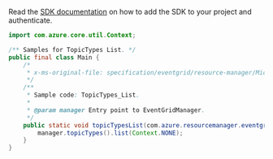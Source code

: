 Read the [SDK documentation](https://github.com/Azure/azure-sdk-for-java/blob/azure-resourcemanager-eventgrid_1.1.0/sdk/eventgrid/azure-resourcemanager-eventgrid/README.md) on how to add the SDK to your project and authenticate.

```java
import com.azure.core.util.Context;

/** Samples for TopicTypes List. */
public final class Main {
    /*
     * x-ms-original-file: specification/eventgrid/resource-manager/Microsoft.EventGrid/stable/2021-12-01/examples/TopicTypes_List.json
     */
    /**
     * Sample code: TopicTypes_List.
     *
     * @param manager Entry point to EventGridManager.
     */
    public static void topicTypesList(com.azure.resourcemanager.eventgrid.EventGridManager manager) {
        manager.topicTypes().list(Context.NONE);
    }
}
```
